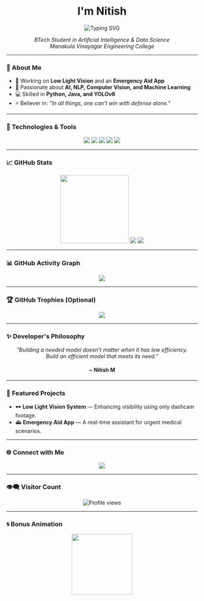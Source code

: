 <h1 align="center">
  I'm Nitish
</h1>

<p align="center">
  <img src="https://readme-typing-svg.herokuapp.com?font=Fira+Code&weight=600&pause=1000&color=00F7FF&width=535&lines=BTech+Artificial+Intelligence+%26+Data+Science+Student;{AI+%7C+NLP+%7C+CV+%7C+ML}+%7C+Enthusiast+Person;Coding+the+future%2C+one+model+at+a+time" alt="Typing SVG" />
</p>

<p align="center">
  <em>BTech Student in Artificial Intelligence & Data Science</em><br>
  <em>Manakula Vinayagar Engineering College</em>
</p>

---

### 🧠 About Me

- 🔭 Working on **Low Light Vision** and an **Emergency Aid App**
- 🤖 Passionate about **AI, NLP, Computer Vision, and Machine Learning**
- 💻 Skilled in **Python, Java, and YOLOv8**
- ⚡ Believer in: *"In all things, one can't win with defense alone."*

---

### 🚀 Technologies & Tools

<p align="center">
  <img src="https://img.shields.io/badge/Python-3776AB?style=for-the-badge&logo=python&logoColor=white"/>
  <img src="https://img.shields.io/badge/Java-007396?style=for-the-badge&logo=java&logoColor=white"/>
  <img src="https://img.shields.io/badge/YOLOv8-00BFFF?style=for-the-badge"/>
  <img src="https://img.shields.io/badge/NLP-%23FF6F61?style=for-the-badge"/>
  <img src="https://img.shields.io/badge/Computer%20Vision-%239B59B6?style=for-the-badge"/>
</p>

---

### 📈 GitHub Stats

<p align="center">
  <img src="https://github-readme-stats.vercel.app/api?username=Nitish080706&show_icons=true&theme=tokyonight" height="180"/>
  <img src="https://github-readme-streak-stats.herokuapp.com/?user=Nitish080706&theme=tokyonight"/>
  <img src="https://github-readme-stats.vercel.app/api/top-langs/?username=Nitish080706&layout=compact&theme=tokyonight"/>
</p>

---

### 📊 GitHub Activity Graph

<p align="center">
  <img src="https://github-readme-activity-graph.vercel.app/graph?username=Nitish080706&theme=tokyo-night&hide_border=true&area=true"/>
</p>

---

### 🏆 GitHub Trophies (Optional)

<p align="center">
  <img src="https://github-profile-trophy.vercel.app/?username=Nitish080706&theme=tokyonight&no-bg=true&no-frame=true" />
</p>

---

### ✨ Developer's Philosophy

<p align="center">
  <em>
    "Building a needed model doesn’t matter when it has low efficiency.<br>
    Build an efficient model that meets its need."
  </em>
</p>

<h4 align="center">~ Nitish M</h4>

---

### 🧪 Featured Projects

- 🕶️ **Low Light Vision System** — Enhancing visibility using only dashcam footage.
- 🚑 **Emergency Aid App** — A real-time assistant for urgent medical scenarios.

---

### 🌐 Connect with Me

<!-- Replace # with actual links later -->
<p align="center">
  <a href="https://www.linkedin.com/in/nitish-m-2b75a1316/"><img src="https://img.shields.io/badge/LinkedIn-Connect-blue?style=for-the-badge&logo=linkedin" /></a>
  
</p>

---

### 👁️‍🗨️ Visitor Count

<p align="center">
  <img src="https://komarev.com/ghpvc/?username=NitishM&style=flat-square&color=blue" alt="Profile views"/>
</p>

---

### 🌀 Bonus Animation

<p align="center">
  <img src="https://media.giphy.com/media/qgQUggAC3Pfv687qPC/giphy.gif" height="160" />
</p>
